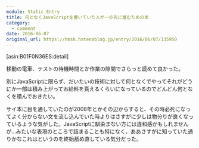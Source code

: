 ```yaml
---
module: Static.Entry
title: 何となくJavaScriptを書いていた人が一歩先に進むための本
category:
  - comment
date: 2016-06-07
original_url: https://hmsk.hatenablog.jp/entry/2016/06/07/135950
---
```


[asin:B01F0N36ES:detail]

移動の電車、テストの待機時間とか作業の隙間でさらっと読めて良かった。

別にJavaScriptに限らず、だいたいの技術に対して何となくでやってそれがどうにか一部は積み上がってお給料を貰えるくらいになっているのでどんどん何となくを積んでおきたい。

サイ本に目を通していたのが2008年とかその辺からすると、その時必死になってよく分からない文を流し込んでいた時よりはさすがに少しは物分りが良くなっているような気がした。JavaScriptに馴染まない方には違和感かもしれませんが...みたいな表現のところで詰まることも特になく、ああさすがに知っていた通りかなこれはというのを終始舐め直している気分だった。
